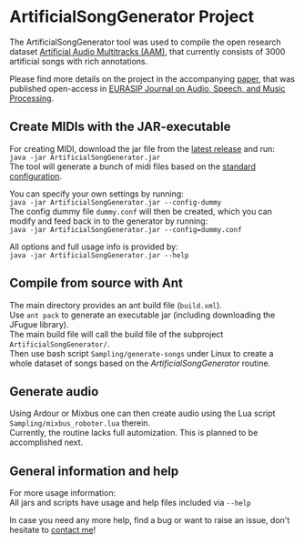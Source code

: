 # ArtificialSongGenerator Project

The ArtificialSongGenerator tool was used to compile the open research dataset [Artificial Audio Multitracks (AAM)](https://zenodo.org/record/5794629), that currently consists of 3000 artificial songs with rich annotations.

Please find more details on the project in the accompanying [paper](https://doi.org/10.1186/s13636-023-00278-7), that was published open-access in [EURASIP Journal on Audio, Speech, and Music Processing](https://doi.org/10.1186/s13636-023-00278-7).

## Create MIDIs with the JAR-executable

For creating MIDI, download the jar file from the [latest release](https://github.com/fabianostermann/ArtificialSongGenerator/releases/v0.2) and run:\
`java -jar ArtificialSongGenerator.jar`\
The tool will generate a bunch of midi files based on the [standard configuration](https://github.com/fabianostermann/ArtificialSongGenerator/blob/master/ArtificialSongGenerator/src/main/Config.java).

You can specify your own settings by running:\
`java -jar ArtificialSongGenerator.jar --config-dummy`\
The config dummy file `dummy.conf` will then be created, which you can modify and feed back in to the generator by running:\
`java -jar ArtificialSongGenerator.jar --config=dummy.conf`

All options and full usage info is provided by:\
`java -jar ArtificialSongGenerator.jar --help`

## Compile from source with Ant

The main directory provides an ant build file (`build.xml`).\
Use `ant pack` to generate an executable jar (including downloading the JFugue library).\
The main build file will call the build file of the subproject `ArtificialSongGenerator/`.\
Then use bash script `Sampling/generate-songs` under Linux to create a whole dataset of songs based on the *ArtificialSongGenerator* routine.

## Generate audio

Using Ardour or Mixbus one can then create audio using the Lua script `Sampling/mixbus_roboter.lua` therein.\
Currently, the routine lacks full automization. This is planned to be accomplished next.

## General information and help

For more usage information:\
All jars and scripts have usage and help files included via `--help`

In case you need any more help, find a bug or want to raise an issue, don't hesitate to [contact me](mailto:fabian.ostermann@udo.edu)!
